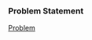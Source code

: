 <h3>Problem Statement</h3>

<a href="https://www.codingame.com/ide/663716d21708c4702c3ad86bfd0d2f0fa9cac2">Problem</a>

